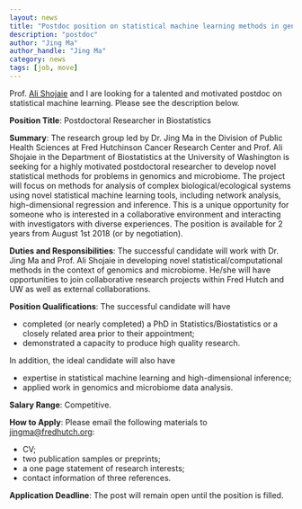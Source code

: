```yaml
---
layout: news
title: "Postdoc position on statistical machine learning methods in genomics and microbiome"
description: "postdoc"
author: "Jing Ma"
author_handle: "Jing Ma"
category: news
tags: [job, move]
---
```


Prof. [Ali Shojaie](http://biostat.washington.edu/~ashojaie/) and I are looking for a talented and motivated postdoc on statistical machine learning. Please see the description below.  

**Position Title**: Postdoctoral Researcher in Biostatistics
 
**Summary**: The research group led by Dr. Jing Ma in the Division of Public Health Sciences at Fred Hutchinson Cancer Research Center and Prof. Ali Shojaie in the Department of Biostatistics at the University of Washington is seeking for a highly motivated postdoctoral researcher to develop novel statistical methods for problems in genomics and microbiome. The project will focus on methods for analysis of complex biological/ecological systems using novel statistical machine learning tools, including network analysis, high-dimensional regression and inference. This is a unique opportunity for someone who is interested in a collaborative environment and interacting with investigators with diverse experiences. The position is available for 2 years from August 1st 2018 (or by negotiation). 
 
**Duties and Responsibilities**: The successful candidate will work with Dr. Jing Ma and Prof. Ali Shojaie in developing novel statistical/computational methods in the context of genomics and microbiome. He/she will have opportunities to join collaborative research projects within Fred Hutch and UW as well as external collaborations.

**Position Qualifications**: The successful candidate will have 
 * completed (or nearly completed) a PhD in Statistics/Biostatistics or a closely related area prior to their appointment;
 * demonstrated a capacity to produce high quality research. 

In addition, the ideal candidate will also have
 * expertise in statistical machine learning and high-dimensional inference;
 * applied work in genomics and microbiome data analysis. 
 
**Salary Range**: Competitive.
 
**How to Apply**: Please email the following materials to jingma@fredhutch.org: 
 * CV; 
 * two publication samples or preprints; 
 * a one page statement of research interests;
 * contact information of three references.
 
**Application Deadline**: The post will remain open until the position is filled. 


